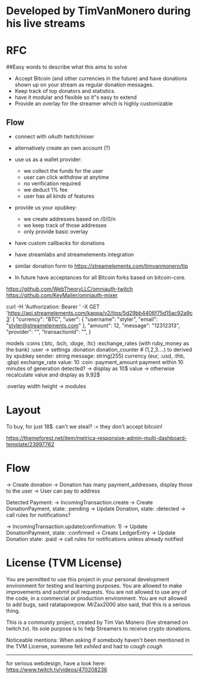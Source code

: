 


# Developed by TimVanMonero during his live streams

# RFC


##Easy words to describe what this aims to solve

- Accept Bitcoin (and other currencies in the future) and have donations shown up on your stream as regular donation messages.
- Keep track of top donators and statistics.
- have it modular and flexible so it"s easy to extend
- Provide an overlay for the streamer which is highly customizable


## Flow

  - connect with oAuth twitch/mixer
  - alternatively create an own account (?)

  - use us as a wallet provider:
    - we collect the funds for the user
    - user can click *withdraw* at anytime
    - no verification required    
    - we deduct 1% fee
    - user has all kinds of features

  - provide us your xpubkey:
    - we create addresses based on /0/0/n
    - we keep track of those addresses
    - only provide basic overlay

  - have custom callbacks for donations
  - have streamlabs and streamelements integration
  - similar donation form to https://streamelements.com/timvanmonero/tip
  - In future have acceptances for all Bitcoin forks based on bitcoin-core.


https://github.com/WebTheoryLLC/omniauth-twitch
https://github.com/KeyMailer/omniauth-mixer

curl -H 'Authorization: Bearer ' -X GET 'https://api.streamelements.com/kappa/v2/tips/5d29bb4406f75d15ac92a9c3'
{
    "currency": "BTC",
    "user": {
        "username": "styler",
        "email": "styler@streamelements.com"
    },
    "amount": 12,
    "message": "12312313",
    "provider": "<provider-name>",
    "transactionId": "<ID>",
}

models
  :coins (:btc, :bch, :doge, :ltc)
  :exchange_rates (with ruby_money as the bank)
  :user
    -> settings
  :donation
    donation_counter # (1,2,3....) to derived by xpubkey
    sender: string
    message: string(255)
    currency (eur, :usd, :thb, :gbp)
    exchange_rate
    value: 10
    :coin
    :payment_amount
    payment within 10 minutes of generation detected?
      -> display as 10$ value
      -> otherwise recalculate value and display as 9.92$

   :overlay
     width
     height
     -> modules



# Layout

To buy, for just 18$. can't we steal? :< they don't accept bitcoin!

https://themeforest.net/item/metrica-responsive-admin-multi-dashboard-template/23997762


# Flow

-> Create donation
-> Donation has many payment_addresses, display those to the user
-> User can pay to address

Detected Payment:
-> IncomingTransaction.create
  -> Create DonationPayment, state: :pending
    -> Update Donation, state: :detected
    -> call rules for notifications?

-> IncomingTransaction.update(confirmation: 1)
  -> Update DonationPayment, state: :confirmed
    -> Create LedgerEntry
    -> Update Donation state: :paid
    -> call rules for notifications unless already notified








# License (TVM License)

You are permitted to use this project in your personal development environment for testing and learning purposes. You are allowed to make improvements and submit pull requests. You are not allowed to use any of the code, in a commercial or production environment. You are not allowed to add bugs, said ratatapowpow. MrZax2000 also said, that this is a serious thing.

This is a community project, created by Tim Van Monero (live streamed on twitch.tv). Its sole purpose is to help Streamers to receive crypto donations.


Noticeable mentions: When asking if somebody haven't been mentioned in the TVM License, someone felt _exhiled_ and had to *cough cough*


------

for serious webdesign, have a look here: https://www.twitch.tv/videos/470208236

